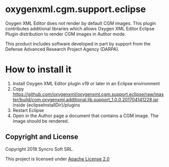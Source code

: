 # oxygenxml.cgm.support.eclipse

Oxygen XML Editor does not render by default CGM images. This plugin contributes additional libraries which allows Oxygen XML Editor Eclipse Plugin distribution to render CGM images in Author mode.

This product includes software developed in part by support from the Defense Advanced Research Project Agency (DARPA).

How to install it
=======
1. Install Oxygen XML Editor plugin v19 or later in an Eclipse environment
1. Copy https://github.com/oxygenxml/oxygenxml.cgm.support.eclipse/raw/master/build/com.oxygenxml.additional.lib.support_1.0.0.201704141228.jar inside {eclipseInstallDir}/plugins
1. Restart Eclipse
1. Open in the Author page a document that contains a CGM image. The image should be rendered.

Copyright and License
---------------------
Copyright 2018 Syncro Soft SRL.

This project is licensed under [Apache License 2.0](https://github.com/oxygenxml/oxygenxml.cgm.support.eclipse/blob/master/LICENSE)
